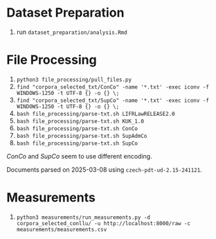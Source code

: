 # Dataset Preparation

1. run `dataset_preparation/analysis.Rmd`

# File Processing

1. `python3 file_processing/pull_files.py`
2. `find "corpora_selected_txt/ConCo" -name '*.txt' -exec iconv -f WINDOWS-1250 -t UTF-8 {} -o {} \;`
3. `find "corpora_selected_txt/SupCo" -name '*.txt' -exec iconv -f WINDOWS-1250 -t UTF-8 {} -o {} \;`
4. `bash file_processing/parse-txt.sh LIFRLawRELEASE2.0`
5. `bash file_processing/parse-txt.sh KUK_1.0`
6. `bash file_processing/parse-txt.sh ConCo`
7. `bash file_processing/parse-txt.sh SupAdmCo`
8. `bash file_processing/parse-txt.sh SupCo`

*ConCo* and *SupCo* seem to use different encoding.

Documents parsed on 2025-03-08 using `czech-pdt-ud-2.15-241121`.

# Measurements

1. `python3 measurements/run_measurements.py -d corpora_selected_conllu/ -u http://localhost:8000/raw -c measurements/measurements.csv`